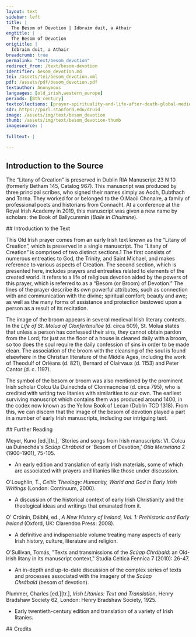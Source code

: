 ```yaml
---
layout: text
sidebar: left
title: |
  The Besom of Devotion | Idbraim duit, a Athair
engtitle: |
  The Besom of Devotion
origtitle: |
  Idbraim duit, a Athair
breadcrumb: true
permalink: "text/besom_devotion"
redirect_from: /text/besom-devotion
identifier: besom_devotion.md
tei: /assets/tei/besom_devotion.xml
pdf: /assets/pdf/besom_devotion.pdf
textauthor: Anonymous
languages: [old_irish,western_europe]
periods: [8th_century]
textcollections: [prayer-spirituality-and-life-after-death-global-medieval-perspectives]
sdr: https://purl.stanford.edu/druid 
image: /assets/img/text/besom_devotion
thumb: /assets/img/text/besom_devotion-thumb
imagesource: |
  
fulltext: |
  
--- 
```

## Introduction to the Source 
<p>The “Litany of Creation” is preserved in Dublin RIA Manuscript 23 N 10 (formerly Betham 145, Catalog 967). This manuscript was produced by three principal scribes, who signed their names simply as Aodh, Dubthach and Torna. They worked for or belonged to the Ó Maoil Chonaire, a family of professional poets and historians from Connacht. At a conference at the Royal Irish Academy in 2019, this manuscript was given a new name by scholars: the Book of Ballycummin (<em>Baile in Chuimine</em>).</p>
## Introduction to the Text 
<p>This Old Irish prayer comes from an early Irish text known as the “Litany of Creation”, which is preserved in a single manuscript. The “Litany of Creation” is comprised of two distinct sections.1 The first consists of numerous entreaties to God, the Trinity, and Saint Michael, and makes reference to various aspects of Creation. The second section, which is presented here, includes prayers and entreaties related to elements of the created world. It refers to a life of religious devotion aided by the powers of this prayer, which is referred to as a “Besom (or Broom) of Devotion.” The lines of the prayer describe its own powerful attributes, such as connection with and communication with the divine; spiritual comfort; beauty and awe; as well as the many forms of assistance and protection bestowed upon a person as a result of its recitation.</p> <p>The image of the broom appears in several medieval Irish literary contexts. In the <em>Life of St. Molua of Clonfertmulloe</em> (d. circa 609), St. Molua states that unless a person has confessed their sins, they cannot obtain pardon from the Lord; for just as the floor of a house is cleaned daily with a broom, so too does the soul require the daily confession of sins in order to be made clean. The association of the broom with the cleansing of the soul is found elsewhere in the Christian literature of the Middle Ages, including the work of Theodulf of Orléans (d. 821), Bernard of Clairvaux (d. 1153) and Peter Cantor (d. c. 1197).</p> <p>The symbol of the besom or broom was also mentioned by the prominent Irish scholar Colcu Ua Duinechda of Clonmacnoise (d. circa 795), who is credited with writing two litanies with similarities to our own. The earliest surviving manuscript which contains them was produced around 1400, in the codex now known as the Yellow Book of Lecan (Dublin TCD 1318). From this, we can discern that the image of the besom of devotion played a part in a number of early Irish manuscripts, including our intriguing text.</p>
## Further Reading 
<p>Meyer, Kuno [ed.][tr.], 'Stories and songs from Irish manuscripts: VI. Colcu ua Duinechda's <em>Scúap Chrábaid</em> or 'Besom of Devotion,' <em>Otia Merseiana</em> 2 (1900-1901), 75-105.</p> <ul> <li>An early edition and translation of early Irish materials, some of which are associated with prayers and litanies like those under discussion.</li> </ul> <p>O'Loughlin, T., <em>Celtic Theology: Humanity, World and God in Early Irish Writings</em> (London: Continuum, 2000).</p> <ul> <li>A discussion of the historical context of early Irish Christianity and the theological ideas and writings that emanated from it.</li> </ul> <p>O' Cróinín, Dáibhi, ed., <em>A New History of Ireland, Vol. 1: Prehistoric and Early Ireland</em> (Oxford, UK: Clarendon Press: 2008).</p> <ul> <li>A definitive and indispensable volume treating many aspects of early Irish history, culture, literature and religion.</li> </ul> <p>O'Sullivan, Tomás, "Texts and transmissions of the <em>Scúap Chrábaid</em>: an Old-Irish litany in its manuscript context," Studia Celtica Fennica 7 (2010): 26-47.</p> <ul> <li>An in-depth and up-to-date discussion of the complex series of texts and processes associated with the imagery of the <em>Scúap Chrábaid</em> (besom of devotion).</li> </ul> <p>Plummer, Charles [ed.][tr.], <em>Irish Litanies: Text and Translation</em>, Henry Bradshaw Society 62, London: Henry Bradshaw Society, 1925.</p> <ul> <li>Early twentieth-century edition and translation of a variety of Irish litanies.</li> </ul>
## Credits

